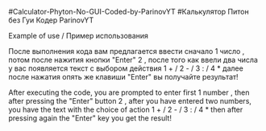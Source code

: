 #Сalculator-Phyton-No-GUI-Coded-by-ParinovYT
#Калькулятор Питон без Гуи Кодер ParinovYT

Example of use / Пример использования

После выполнения кода вам предлагается ввести сначало 1 число , потом 
после нажития кнопки "Enter" 2 , после того как ввели два числа у вас 
появляется текст с выбором действия  1 + / 2 - / 3 : / 4 * далее после нажатия
опять же клавиши "Enter" вы получайте результат!


After executing the code, you are prompted to enter first 1 number , then after 
pressing the "Enter" button 2 , after you have entered two numbers, you have the
text with the choice of action 1 + / 2 - / 3 : / 4 * then after pressing again the 
"Enter" key you get the result!

